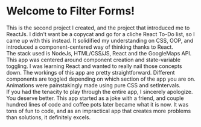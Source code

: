<h1>Welcome to Filter Forms!</h1>

This is the second project I created, and the project that introduced me to ReactJs. I didn't want be a copycat and go for a cliche React To-Do list, so I came up with this instead. It solidified my understanding on CSS, OOP, and introduced a component-centered way of thinking thanks to React. <br/>
The stack used is NodeJs, HTML/CSS/JS, React and the GoogleMaps API. <br/>
This app was centered around component creation and state-variable toggling. I was learning React and wanted to really nail those concepts down. The workings of this app are pretty straightforward. Different components are toggled depending on which section of the app you are on. Animations were painstakingly made using pure CSS and setIntervals.</br>
If you had the tenacity to play through the entire app, I sincerely apologize. You deserve better. This app started as a joke with a friend, and couple hundred lines of code and coffee pots later became what it is now. It was tons of fun to code, and as an impractical app that creates more problems than solutions, it definitely excels.
